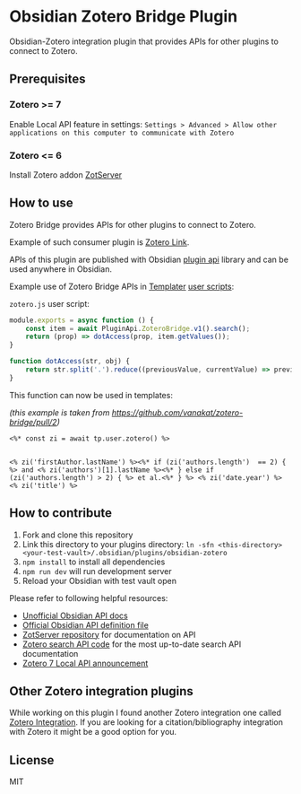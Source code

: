 # Obsidian Zotero Bridge Plugin

Obsidian-Zotero integration plugin that provides APIs for other plugins to connect to Zotero.

## Prerequisites

### Zotero >= 7

Enable Local API feature in settings: `Settings > Advanced > Allow other applications on this computer to communicate with Zotero`

### Zotero <= 6

Install Zotero addon [ZotServer](https://github.com/MunGell/ZotServer)

## How to use

Zotero Bridge provides APIs for other plugins to connect to Zotero.

Example of such consumer plugin is [Zotero Link](https://github.com/vanakat/zotero-link).

APIs of this plugin are published with Obsidian [plugin api](https://github.com/vanakat/plugin-api) library and can be used anywhere in Obsidian.

Example use of Zotero Bridge APIs in [Templater](https://github.com/SilentVoid13/Templater) [user scripts](https://silentvoid13.github.io/Templater/user-functions/script-user-functions.html):

`zotero.js` user script:

```js
module.exports = async function () {
    const item = await PluginApi.ZoteroBridge.v1().search();
    return (prop) => dotAccess(prop, item.getValues());
}

function dotAccess(str, obj) {
    return str.split('.').reduce((previousValue, currentValue) => previousValue[currentValue], obj);
}
```

This function can now be used in templates:

_(this example is taken from https://github.com/vanakat/zotero-bridge/pull/2)_

```
<%* const zi = await tp.user.zotero() %>


<% zi('firstAuthor.lastName') %><%* if (zi('authors.length')  == 2) { %> and <% zi('authors')[1].lastName %><%* } else if (zi('authors.length') > 2) { %> et al.<%* } %> <% zi('date.year') %> <% zi('title') %>
```

## How to contribute

1. Fork and clone this repository
2. Link this directory to your plugins directory: `ln -sfn <this-directory> <your-test-vault>/.obsidian/plugins/obsidian-zotero`
3. `npm install` to install all dependencies
4. `npm run dev` will run development server
5. Reload your Obsidian with test vault open

Please refer to following helpful resources:

* [Unofficial Obsidian API docs](https://marcus.se.net/obsidian-plugin-docs/)
* [Official Obsidian API definition file](https://github.com/obsidianmd/obsidian-api/blob/master/obsidian.d.ts)
* [ZotServer repository](https://github.com/MunGell/ZotServer) for documentation on API
* [Zotero search API code](https://github.com/zotero/zotero/blob/master/chrome/content/zotero/xpcom/data/search.js) for the most up-to-date search API documentation
* [Zotero 7 Local API announcement](https://groups.google.com/g/zotero-dev/c/ElvHhIFAXrY/m/fA7SKKwsAgAJ)

## Other Zotero integration plugins

While working on this plugin I found another Zotero integration one called [Zotero Integration](https://github.com/mgmeyers/obsidian-zotero-integration).
If you are looking for a citation/bibliography integration with Zotero it might be a good option for you.

## License

MIT
